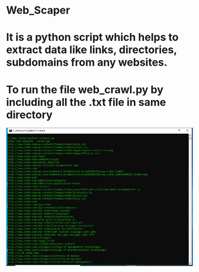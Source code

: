 # Web_Scaper

# It is a python script which helps to extract data like links, directories, subdomains from any websites.
# To run the file web_crawl.py by including all the .txt file in same directory

![](https://github.com/rajprasad12/Web_Scaper/blob/master/links.PNG)
